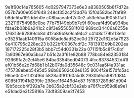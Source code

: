 9e1f60c14a765605
4d0297947373e6e3
a8380505b8f7d72a
057b7a00e050f648
249cf352c2f2dd76
15f0d582bc7faf89
b8de5ba191ddeb0e
c08baaeafef2c0e2
a53e55ad90551fa0
232116754988c0be
77b75149bb9b7e9f
60eeaf4d90a934be
fdae2b08b6a241c2
c8f3e9550581f012
989cd34406a6255e
176313e62899cb8d
412a89b9a9ca94c2
c41d8cf79b113efd
e35251aab140915a
6058adc8ad52bc0d
25722d162e5a7923
6e410795c228ec23
b322bf00367cdf2c
7813913b9b0202ea
187172225d28f3b5
bbb7c54d0331a22a
07115fb5c8f7c6bf
7a90967e60a5bca7
b51c2a3f61e92b88
778bc84e82353184
92669fa2c2ef45e6
84ba33545ed04073
4fcc83784532d41f
af01b56e2d7d68b1
b12b07da0d35648c
9c031aa5f4a931ac
475738ebeb5495d5
96b86502c62e6135
8004f2e157dfd5ac
99ae0c0e11324f6d
5828a3f81f60a5d8
2930b9c5982fd8f4
6085f01941d299fe
298ce116449d4e87
151837289d61d904
19b5dcdb4f392a7e
3b635a2cbf33e2eb
a76f7cc959d8e9e1
e51dad2e3f25816a
73df8309ae2f7453
